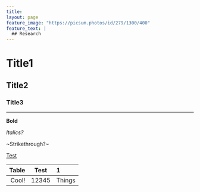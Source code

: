```yaml
---
title:
layout: page
feature_image: "https://picsum.photos/id/279/1300/400"
feature_text: |
  ## Research
---
```


# Title1
## Title2
### Title3

---

**Bold**

_Italics?_

~Strikethrough?~

[Test](https://mshocket.github.io)

|Table|Test|1  |
|----:|:--:|:--|
| Cool! | 12345| Things |
